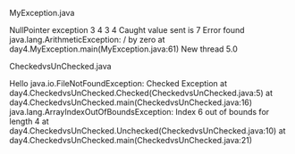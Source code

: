 MyException.java

NullPointer exception
3 4
3 4 Caught
value sent is 7
Error found
java.lang.ArithmeticException: / by zero at day4.MyException.main(MyException.java:61)
New thread
5.0


CheckedvsUnChecked.java

Hello
java.io.FileNotFoundException: Checked Exception
	at day4.CheckedvsUnChecked.Checked(CheckedvsUnChecked.java:5)
	at day4.CheckedvsUnChecked.main(CheckedvsUnChecked.java:16)
java.lang.ArrayIndexOutOfBoundsException: Index 6 out of bounds for length 4
	at day4.CheckedvsUnChecked.Unchecked(CheckedvsUnChecked.java:10)
	at day4.CheckedvsUnChecked.main(CheckedvsUnChecked.java:21)

